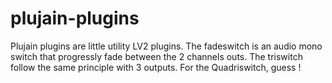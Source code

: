 # plujain-plugins

Plujain plugins are little utility LV2 plugins.
The fadeswitch is an audio mono switch that progressly fade between the 2 channels outs.
The triswitch follow the same principle with 3 outputs.
For the Quadriswitch, guess !
